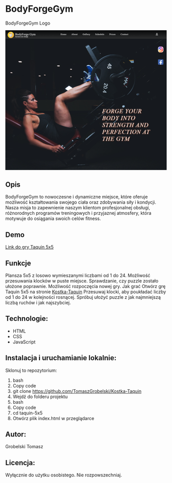 # BodyForgeGym
BodyForgeGym Logo

![Opis obrazka](BodyForgeGym.png)

## Opis
BodyForgeGym to nowoczesne i dynamiczne miejsce, które oferuje możliwość kształtowania swojego ciała oraz zdobywania siły i kondycji. Nasza misja to zapewnienie naszym klientom profesjonalnej obsługi, różnorodnych programów treningowych i przyjaznej atmosfery, która motywuje do osiągania swoich celów fitness.

## Demo
[Link do gry Taquin 5x5](https://tomaszgrobelski.github.io/Kostka-Taquin/kostka.html)


## Funkcje
Plansza 5x5 z losowo wymieszanymi liczbami od 1 do 24.
Możliwość przesuwania klocków w puste miejsce.
Sprawdzanie, czy puzzle zostało ułożone poprawnie.
Możliwość rozpoczęcia nowej gry.
Jak grać
Otwórz grę Taquin 5x5 na stronie [Kostka-Taquin](https://tomaszgrobelski.github.io/Kostka-Taquin/kostka.html)
Przesuwaj klocki, aby poukładać liczby od 1 do 24 w kolejności rosnącej.
Spróbuj ułożyć puzzle z jak najmniejszą liczbą ruchów i jak najszybciej.

## Technologie:
- HTML
- CSS
- JavaScript 
## Instalacja i uruchamianie lokalnie:
Sklonuj to repozytorium:
1. bash 
2. Copy code 
3. git clone https://github.com/TomaszGrobelski/Kostka-Taquin 
4. Wejdź do folderu projektu
5. bash 
6. Copy code 
7. cd taquin-5x5 
8. Otwórz plik index.html w przeglądarce

## Autor:
Grobelski Tomasz

## Licencja:
Wyłącznie do użytku osobistego. Nie rozpowszechniaj.
